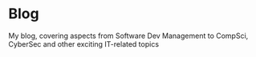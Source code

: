 # Blog
My blog, covering aspects from Software Dev Management to CompSci, CyberSec and other exciting IT-related topics
